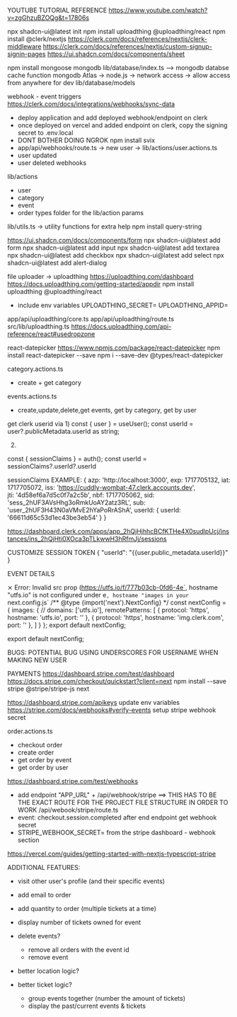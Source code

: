 YOUTUBE TUTORIAL REFERENCE
https://www.youtube.com/watch?v=zgGhzuBZOQg&t=17806s

npx shadcn-ui@latest init
npm install uploadthing @uploadthing/react
npm install @clerk/nextjs
https://clerk.com/docs/references/nextjs/clerk-middleware
https://clerk.com/docs/references/nextjs/custom-signup-signin-pages
https://ui.shadcn.com/docs/components/sheet

npm install mongoose mongodb
lib/database/index.ts --> mongodb databse cache function
mongodb Atlas -> node.js -> network access -> allow access from anywhere for dev
lib/database/models

webhook - event triggers
https://clerk.com/docs/integrations/webhooks/sync-data
- deploy application and add deployed webhook/endpoint on clerk
- once deployed on vercel and added endpoint on clerk, copy the signing secret to .env.local
- DONT BOTHER DOING NGROK
npm install svix
- app/api/webhooks/route.ts -> new user -> lib/actions/user.actions.ts
- user updated
- user deleted webhooks

lib/actions
- user
- category
- event
- order
types folder for the lib/action params

lib/utils.ts -> utility functions for extra help
npm install query-string

https://ui.shadcn.com/docs/components/form
npx shadcn-ui@latest add form
npx shadcn-ui@latest add input
npx shadcn-ui@latest add textarea
npx shadcn-ui@latest add checkbox
npx shadcn-ui@latest add select
npx shadcn-ui@latest add alert-dialog


file uploader -> uploadthing
https://uploadthing.com/dashboard 
https://docs.uploadthing.com/getting-started/appdir
npm install uploadthing @uploadthing/react
- include env variables
UPLOADTHING_SECRET=
UPLOADTHING_APPID=

app/api/uploadthing/core.ts
app/api/uploadthing/route.ts
src/lib/uploadthing.ts
https://docs.uploadthing.com/api-reference/react#usedropzone

react-datepicker
https://www.npmjs.com/package/react-datepicker
npm install react-datepicker --save
npm i --save-dev @types/react-datepicker

category.actions.ts
- create + get category

events.actions.ts
- create,update,delete,get events, get by category, get by user

get clerk userid via
1)
const { user } = useUser();
const userId = user?.publicMetadata.userId as string;

2)
const { sessionClaims } = auth();
const userId = sessionClaims?.userId?.userId

sessionClaims EXAMPLE:
{
  azp: 'http://localhost:3000',
  exp: 1717705132,
  iat: 1717705072,
  iss: 'https://cuddly-wombat-47.clerk.accounts.dev',     
  jti: '4d58ef6a7d5c0f7a2c5b',
  nbf: 1717705062,
  sid: 'sess_2hUF3AVsHhg3oRmkUoAY2atz3RL',
  sub: 'user_2hUF3H43N0aVMvE2hYaPoRrAShA',
  userId: { userId: '66611d65c53d1ec43be3eb54' }
}

https://dashboard.clerk.com/apps/app_2hQjHjhhcBCfKTHe4X0sudlpUcj/instances/ins_2hQjHti0XOca3pTLkwwH3hRfmJj/sessions

CUSTOMIZE SESSION TOKEN
{
	"userId": "{{user.public_metadata.userId}}"
}

EVENT DETAILS

⨯ Error: Invalid src prop (https://utfs.io/f/777b03cb-0fd6-4e`, hostname "utfs.io" is not configured under e`, hostname "images in your `next.config.js`
/** @type {import('next').NextConfig} */
const nextConfig = {
    images: {
        // domains: ['utfs.io'],
        remotePatterns: [
            {
                protocol: 'https',
                hostname: 'utfs.io',
                port: ''
            },
            {
                protocol: 'https',
                hostname: 'img.clerk.com',
                port: ''
            },
        ]
    }
};
export default nextConfig;


export default nextConfig;


BUGS:
POTENTIAL BUG USING UNDERSCORES FOR USERNAME WHEN MAKING NEW USER


PAYMENTS
https://dashboard.stripe.com/test/dashboard
https://docs.stripe.com/checkout/quickstart?client=next
npm install --save stripe @stripe/stripe-js next

https://dashboard.stripe.com/apikeys
update env variables
https://stripe.com/docs/webhooks#verify-events
setup stripe webhook secret

order.actions.ts
- checkout order
- create order
- get order by event
- get order by user

https://dashboard.stripe.com/test/webhooks
- add endpoint
"APP_URL" + /api/webhook/stripe ==> THIS HAS TO BE THE EXACT ROUTE FOR THE PROJECT FILE STRUCTURE IN ORDER TO WORK
/api/webook/stripe/route.ts
- event: checkout.session.completed
after end endpoint get webhook secret
- STRIPE_WEBHOOK_SECRET= from the stripe dashboard - webhook section

https://vercel.com/guides/getting-started-with-nextjs-typescript-stripe


ADDITIONAL FEATURES:
- visit other user's profile (and their specific events)

- add email to order
- add quantity to order (multiple tickets at a time)
- display number of tickets owned for event
- delete events?
    - remove all orders with the event id
    - remove event
- better location logic?
- better ticket logic?
    - group events together (number the amount of tickets)
    - display the past/current events & tickets
